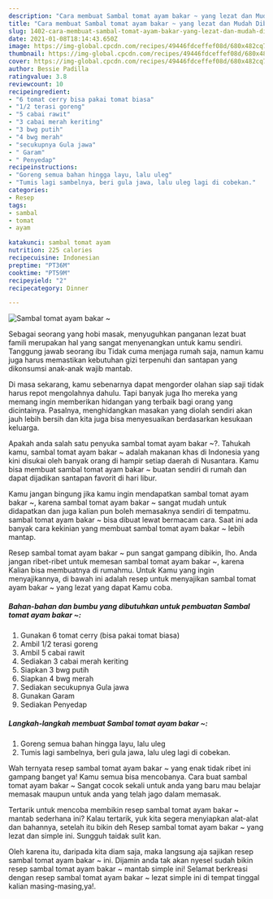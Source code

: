 ```yaml
---
description: "Cara membuat Sambal tomat ayam bakar ~ yang lezat dan Mudah Dibuat"
title: "Cara membuat Sambal tomat ayam bakar ~ yang lezat dan Mudah Dibuat"
slug: 1402-cara-membuat-sambal-tomat-ayam-bakar-yang-lezat-dan-mudah-dibuat
date: 2021-01-08T18:14:43.650Z
image: https://img-global.cpcdn.com/recipes/49446fdceffef08d/680x482cq70/sambal-tomat-ayam-bakar-foto-resep-utama.jpg
thumbnail: https://img-global.cpcdn.com/recipes/49446fdceffef08d/680x482cq70/sambal-tomat-ayam-bakar-foto-resep-utama.jpg
cover: https://img-global.cpcdn.com/recipes/49446fdceffef08d/680x482cq70/sambal-tomat-ayam-bakar-foto-resep-utama.jpg
author: Bessie Padilla
ratingvalue: 3.8
reviewcount: 10
recipeingredient:
- "6 tomat cerry bisa pakai tomat biasa"
- "1/2 terasi goreng"
- "5 cabai rawit"
- "3 cabai merah keriting"
- "3 bwg putih"
- "4 bwg merah"
- "secukupnya Gula jawa"
- " Garam"
- " Penyedap"
recipeinstructions:
- "Goreng semua bahan hingga layu, lalu uleg"
- "Tumis lagi sambelnya, beri gula jawa, lalu uleg lagi di cobekan."
categories:
- Resep
tags:
- sambal
- tomat
- ayam

katakunci: sambal tomat ayam 
nutrition: 225 calories
recipecuisine: Indonesian
preptime: "PT36M"
cooktime: "PT59M"
recipeyield: "2"
recipecategory: Dinner

---
```



![Sambal tomat ayam bakar ~](https://img-global.cpcdn.com/recipes/49446fdceffef08d/680x482cq70/sambal-tomat-ayam-bakar-foto-resep-utama.jpg)

Sebagai seorang yang hobi masak, menyuguhkan panganan lezat buat famili merupakan hal yang sangat menyenangkan untuk kamu sendiri. Tanggung jawab seorang ibu Tidak cuma menjaga rumah saja, namun kamu juga harus memastikan kebutuhan gizi terpenuhi dan santapan yang dikonsumsi anak-anak wajib mantab.

Di masa  sekarang, kamu sebenarnya dapat mengorder olahan siap saji tidak harus repot mengolahnya dahulu. Tapi banyak juga lho mereka yang memang ingin memberikan hidangan yang terbaik bagi orang yang dicintainya. Pasalnya, menghidangkan masakan yang diolah sendiri akan jauh lebih bersih dan kita juga bisa menyesuaikan berdasarkan kesukaan keluarga. 



Apakah anda salah satu penyuka sambal tomat ayam bakar ~?. Tahukah kamu, sambal tomat ayam bakar ~ adalah makanan khas di Indonesia yang kini disukai oleh banyak orang di hampir setiap daerah di Nusantara. Kamu bisa membuat sambal tomat ayam bakar ~ buatan sendiri di rumah dan dapat dijadikan santapan favorit di hari libur.

Kamu jangan bingung jika kamu ingin mendapatkan sambal tomat ayam bakar ~, karena sambal tomat ayam bakar ~ sangat mudah untuk didapatkan dan juga kalian pun boleh memasaknya sendiri di tempatmu. sambal tomat ayam bakar ~ bisa dibuat lewat bermacam cara. Saat ini ada banyak cara kekinian yang membuat sambal tomat ayam bakar ~ lebih mantap.

Resep sambal tomat ayam bakar ~ pun sangat gampang dibikin, lho. Anda jangan ribet-ribet untuk memesan sambal tomat ayam bakar ~, karena Kalian bisa membuatnya di rumahmu. Untuk Kamu yang ingin menyajikannya, di bawah ini adalah resep untuk menyajikan sambal tomat ayam bakar ~ yang lezat yang dapat Kamu coba.

<!--inarticleads1-->

##### Bahan-bahan dan bumbu yang dibutuhkan untuk pembuatan Sambal tomat ayam bakar ~:

1. Gunakan 6 tomat cerry (bisa pakai tomat biasa)
1. Ambil 1/2 terasi goreng
1. Ambil 5 cabai rawit
1. Sediakan 3 cabai merah keriting
1. Siapkan 3 bwg putih
1. Siapkan 4 bwg merah
1. Sediakan secukupnya Gula jawa
1. Gunakan  Garam
1. Sediakan  Penyedap




<!--inarticleads2-->

##### Langkah-langkah membuat Sambal tomat ayam bakar ~:

1. Goreng semua bahan hingga layu, lalu uleg
1. Tumis lagi sambelnya, beri gula jawa, lalu uleg lagi di cobekan.




Wah ternyata resep sambal tomat ayam bakar ~ yang enak tidak ribet ini gampang banget ya! Kamu semua bisa mencobanya. Cara buat sambal tomat ayam bakar ~ Sangat cocok sekali untuk anda yang baru mau belajar memasak maupun untuk anda yang telah jago dalam memasak.

Tertarik untuk mencoba membikin resep sambal tomat ayam bakar ~ mantab sederhana ini? Kalau tertarik, yuk kita segera menyiapkan alat-alat dan bahannya, setelah itu bikin deh Resep sambal tomat ayam bakar ~ yang lezat dan simple ini. Sungguh taidak sulit kan. 

Oleh karena itu, daripada kita diam saja, maka langsung aja sajikan resep sambal tomat ayam bakar ~ ini. Dijamin anda tak akan nyesel sudah bikin resep sambal tomat ayam bakar ~ mantab simple ini! Selamat berkreasi dengan resep sambal tomat ayam bakar ~ lezat simple ini di tempat tinggal kalian masing-masing,ya!.

